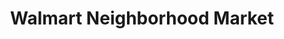 ---
title: "Walmart Neighborhood Market"
url: /las-vegas/walmart-neighborhood-market-west-lake-mead-boulevard/
shop: Supermarkt
---